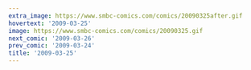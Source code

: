 ```yaml
---
extra_image: https://www.smbc-comics.com/comics/20090325after.gif
hovertext: '2009-03-25'
image: https://www.smbc-comics.com/comics/20090325.gif
next_comic: '2009-03-26'
prev_comic: '2009-03-24'
title: '2009-03-25'
---
```



